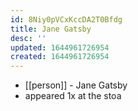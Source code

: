 ```yaml
---
id: 8Niy0pVCxKccDA2T0Bfdg
title: Jane Gatsby
desc: ''
updated: 1644961726954
created: 1644961726954
---
```



- [[person]] - Jane Gatsby
- appeared 1x at the stoa
